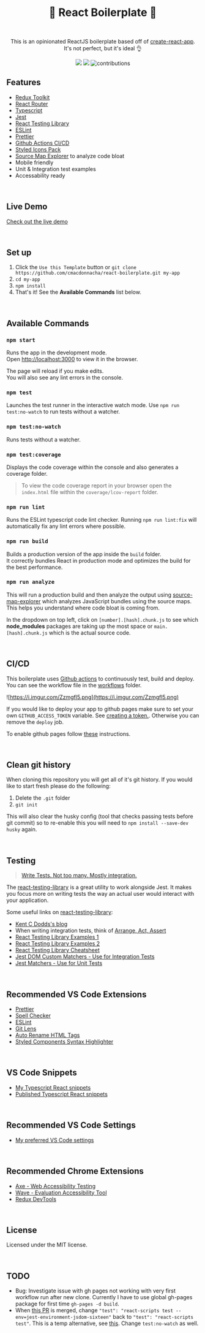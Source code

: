 <h1 align="center">🚀 React Boilerplate 🚀</h1>
<br>
<p align="center">This is an opinionated ReactJS boilerplate based off of <a href="https://create-react-app.dev/">create-react-app</a>. It's not perfect, but it's ideal 👌</p>

<p align="center">
  <a>
    <img src="https://github.com/cmacdonnacha/react-boilerplate/workflows/Continuous%20Integration/badge.svg" />
  </a>
  <a>
    <img src="https://img.shields.io/david/cmacdonnacha/react-boilerplate.svg" />
  </a>
  <a>
    <img src="https://img.shields.io/badge/License-MIT-blue.svg" alt="contributions" />
  </a>
</p>

## Features

- [Redux Toolkit][redux-toolkit]
- [React Router][react-router]
- [Typescript][typescript]
- [Jest][jest]
- [React Testing Library][react-testing-library]
- [ESLint][eslint]
- [Prettier][prettier]
- [Github Actions CI/CD][github-actions]
- [Styled Icons Pack][styled-icons]
- [Source Map Explorer][source-map-explorer] to analyze code bloat
- Mobile friendly
- Unit & Integration test examples
- Accessability ready

&nbsp;

## Live Demo

[Check out the live demo](https://cmacdonnacha.github.io/react-boilerplate/)

&nbsp;

## Set up

1. Click the `Use this Template` button or `git clone https://github.com/cmacdonnacha/react-boilerplate.git my-app`
2. `cd my-app`
3. `npm install`
4. That's it! See the **Available Commands** list below.

&nbsp;

## Available Commands

### `npm start`

Runs the app in the development mode.<br />
Open [http://localhost:3000](http://localhost:3000) to view it in the browser.

The page will reload if you make edits.<br />
You will also see any lint errors in the console.

### `npm test`

Launches the test runner in the interactive watch mode. Use `npm run test:no-watch` to run tests without a watcher.<br />

### `npm test:no-watch`

Runs tests without a watcher.

### `npm test:coverage`

Displays the code coverage within the console and also generates a coverage folder.

> To view the code coverage report in your browser open the `index.html` file within the `coverage/lcov-report` folder.

### `npm run lint`

Runs the ESLint typescript code lint checker. Running `npm run lint:fix` will automatically fix any lint errors where possible.

### `npm run build`

Builds a production version of the app inside the `build` folder.<br />
It correctly bundles React in production mode and optimizes the build for the best performance.

### `npm run analyze`

This will run a production build and then analyze the output using [source-map-explorer] which analyzes JavaScript bundles using the source maps. This helps you understand where code bloat is coming from.

In the dropdown on top left, click on `[number].[hash].chunk.js` to see which **node_modules** packages are taking up the most space or `main.[hash].chunk.js` which is the actual source code.

&nbsp;

## CI/CD

This boilerplate uses [Github actions]([github-actions]) to continuously test, build and deploy. You can see the workflow file in the [workflows](.github/workflows/continuous-integration-workflow.yml) folder.

![https://i.imgur.com/Zzmgfl5.png](https://i.imgur.com/Zzmgfl5.png)

If you would like to deploy your app to github pages make sure to set your own `GITHUB_ACCESS_TOKEN` variable. See [creating a token.](https://help.github.com/en/github/authenticating-to-github/creating-a-personal-access-token-for-the-command-line#creating-a-token). Otherwise you can remove the `deploy` job.

To enable github pages follow [these](https://help.github.com/en/github/working-with-github-pages/configuring-a-publishing-source-for-your-github-pages-site#choosing-a-publishing-source) instructions.

&nbsp;

## Clean git history

When cloning this repository you will get all of it's git history. If you would like to start fresh please do the following:

1. Delete the `.git` folder
2. `git init`

This will also clear the husky config (tool that checks passing tests before git commit) so to re-enable this you will need to `npm install --save-dev husky` again.

&nbsp;

## Testing

> [Write Tests. Not too many. Mostly integration.](https://kentcdodds.com/blog/write-tests)

The [react-testing-library][react-testing-library] is a great utility to work alongside Jest. It makes you focus more on writing tests the way an actual user would interact with your application.

Some useful links on [react-testing-library][react-testing-library]:

- [Kent C Dodds's blog][react-testing-library]
- When writing integration tests, think of [Arrange, Act, Assert](http://wiki.c2.com/?ArrangeActAssert)
- [React Testing Library Examples 1](https://react-testing-examples.com/)
- [React Testing Library Examples 2](https://github.com/kentcdodds/react-testing-library-course/tree/master/src/__tests__)
- [React Testing Library Cheatsheet](https://testing-library.com/docs/dom-testing-library/cheatsheet)
- [Jest DOM Custom Matchers - Use for Integration Tests](https://github.com/testing-library/jest-dom#custom-matchers)
- [Jest Matchers - Use for Unit Tests](https://jestjs.io/docs/en/expect)

&nbsp;

## Recommended VS Code Extensions

- [Prettier][vscode-extension-prettier]
- [Spell Checker][vscode-extension-spell-checker]
- [ESLint][vscode-extension-eslint]
- [Git Lens][vscode-extension-git-lens]
- [Auto Rename HTML Tags][vscode-extension-auto-rename-tag]
- [Styled Components Syntax Highlighter][vscode-extension-styled-components]

&nbsp;

## VS Code Snippets

- [My Typescript React snippets][vs-code-my-typescript-react-snippets]
- [Published Typescript React snippets][vs-code-typescript-react-snippets]

&nbsp;

## Recommended VS Code Settings

- [My preferred VS Code settings][vs-code-my-settings]

&nbsp;

## Recommended Chrome Extensions

- [Axe - Web Accessibility Testing][chrome-extension-axe]
- [Wave - Evaluation Accessibility Tool][chrome-extension-wave]
- [Redux DevTools][chrome-extension-redux-devtools]

&nbsp;

## License

Licensed under the MIT license.

&nbsp;

## TODO

- Bug: Investigate issue with gh pages not working with very first workflow run after new clone. Currently I have to use global gh-pages package for first time `gh-pages -d build`.
- When [this PR](https://github.com/facebook/create-react-app/pull/8362) is merged, change `"test": "react-scripts test --env=jest-environment-jsdom-sixteen"` back to `"test": "react-scripts test"`. This is a temp alternative, see [this](https://github.com/testing-library/dom-testing-library/releases/tag/v7.0.0). Change `test:no-watch` as well.

<!-- prettier-ignore-start -->
[npm]: https://www.npmjs.com/
[node]: https://nodejs.org
[continuous-integration-badge]: https://github.com/cmacdonnacha/react-boilerplate/workflows/Continuous%20Integration/badge.svg
[dependencies-badge]: https://img.shields.io/david/cmacdonnacha/react-boilerplate.svg
[package]: https://www.npmjs.com/package/cra-template-ideal-starter
[typescript]: https://github.com/microsoft/TypeScript
[redux-toolkit]: https://github.com/reduxjs/redux-toolkit
[jest]: https://jestjs.io/
[react-testing-library]: https://testing-library.com/docs/react-testing-library/intro
[cra]: https://github.com/facebook/create-react-app
[source-map-explorer]: https://www.npmjs.com/package/source-map-explorer
[axios]: https://github.com/axios/axios
[eslint]: https://eslint.org/
[prettier]: https://prettier.io/docs/en/index.html
[github-actions]: https://github.com/cmacdonnacha/react-boilerplate/actions
[styled-icons]: https://styled-icons.js.org/
[react-router]: https://reacttraining.com/react-router/web/guides/quick-start
[vs-code-my-typescript-react-snippets]: https://gist.github.com/cmacdonnacha/334ef14cb301c426ee6eb166eb500a5a
[vs-code-my-settings]: https://gist.github.com/cmacdonnacha/b6360f349c1a86aafda28f6d44c9d215
[vs-code-typescript-react-snippets]: https://github.com/infeng/vscode-react-typescript#readme
[vscode-extension-prettier]: https://marketplace.visualstudio.com/items?itemName=esbenp.prettier-vscode
[vscode-extension-auto-rename-tag]: https://marketplace.visualstudio.com/items?itemName=formulahendry.auto-rename-tag
[vscode-extension-spell-checker]: https://marketplace.visualstudio.com/items?itemName=streetsidesoftware.code-spell-checker
[vscode-extension-eslint]: https://marketplace.visualstudio.com/items?itemName=dbaeumer.vscode-eslint
[vscode-extension-git-lens]: https://marketplace.visualstudio.com/items?itemName=eamodio.gitlens
[vscode-extension-styled-components]: https://marketplace.visualstudio.com/items?itemName=jpoissonnier.vscode-styled-components
[chrome-extension-axe]: https://chrome.google.com/webstore/detail/axe-web-accessibility-tes/lhdoppojpmngadmnindnejefpokejbdd
[chrome-extension-wave]: https://chrome.google.com/webstore/detail/wave-evaluation-tool/jbbplnpkjmmeebjpijfedlgcdilocofh
[chrome-extension-redux-devtools]: https://chrome.google.com/webstore/detail/redux-devtools/lmhkpmbekcpmknklioeibfkpmmfibljd
<!-- prettier-ignore-end -->
